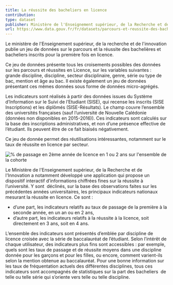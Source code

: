 ```yaml
---
title: La réussite des bacheliers en licence
contribution:
type: dataset
publisher: Ministère de l'Enseignement supérieur, de la Recherche et de l'Innovation
url: https://www.data.gouv.fr/fr/datasets/parcours-et-reussite-des-bachelieres-et-bacheliers-inscrits-pour-la-premiere-fois-en-licence/
---
```


<!--more-->

Le ministère de l'Enseignement supérieur, de la recherche et de l'innovation publie un jeu de données sur le parcours et la réussite des bachelières et bacheliers inscrits pour la première fois en licence.

Ce jeu de données présente tous les croisements possibles des données sur les parcours et réussites en Licence, sur les variables
suivantes : grande discipline, discipline, secteur disciplinaire, genre, série ou type de bac, mention et âge au bac. Il existe également un jeu de données présentant ces mêmes données sous forme de données micro-agrégés.

Les indicateurs sont réalisés à partir des données issues du Système d’Information sur le Suivi de l’Etudiant (SISE), qui recense les inscrits (SISE Inscriptions) et les diplômés (SISE-Résultats). Le champ couvre l’ensemble des universités françaises (sauf
l’université de Nouvelle Calédonie (données non disponibles en 2015-2016)). Ces indicateurs sont calculés sur la base des inscriptions administratives, et non d’une présence effective de l’étudiant. Ils peuvent être de ce fait biaisés négativement.

Ce jeu de donnée permet des réutilisations intéressantes, notamment sur le taux de réussite en licence par secteur. 

![% de passage en 2ème année de licence en 1 ou 2 ans sur l'ensemble de la cohorte](https://www.data.gouv.fr/s/images/4e/0ccc10b2404d4ba917babf14f1585e.png)

Le Ministère de l'Enseignement supérieur, de la Recherche et de l'Innovation a notamment développé une application qui propose un dispositif interactif d’informations chiffrées fines sur la réussite à l’université. Y sont  déclinés, sur la base des
observations faites sur les précédentes années universitaires, les principaux indicateurs nationaux mesurant la réussite en licence. Ce sont :

- d’une part, les indicateurs relatifs au taux de passage de la première à la seconde année, en un an ou en 2 ans,
- d’autre part, les indicateurs relatifs à la réussite à la licence, soit directement en 3 ans, soit en 4 ans. 
 
L’ensemble des indicateurs sont présentés d’emblée par discipline de licence croisée avec la série de baccalauréat de l’étudiant. Selon l’intérêt de chaque utilisateur, des indicateurs plus fins sont accessibles : par exemple, quels sont les taux de passage et de réussite moyens dans une discipline donnée pour les garçons et pour les filles, ou encore, comment varient-ils selon la mention obtenue au baccalauréat. Pour une bonne information sur les taux de fréquentation actuels des différentes disciplines, tous ces indicateurs sont accompagnés de statistiques sur la part des bacheliers  de telle ou telle série qui s’oriente vers telle ou telle discipline. 

<div data-udata-dataset-id="5a14e8cea3a7297775073504"></div>

